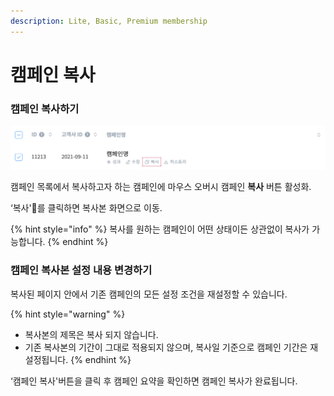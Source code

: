 ```yaml
---
description: Lite, Basic, Premium membership
---
```


# 캠페인 복사

### 캠페인 복사하기

![](<../.gitbook/assets/image (77).png>)

캠페인 목록에서 복사하고자 하는 캠페인에 마우스 오버시 캠페인 **복사** 버튼 활성화.

‘복사'를 클릭하면 복사본 화면으로 이동.

{% hint style="info" %}
복사를 원하는 캠페인이 어떤 상태이든 상관없이 복사가 가능합니다.
{% endhint %}

### 캠페인 복사본 설정 내용 변경하기

복사된 페이지 안에서 기존 캠페인의 모든 설정 조건을 재설정할 수 있습니다.

{% hint style="warning" %}
* 복사본의 제목은 복사 되지 않습니다.
* 기존 복사본의 기간이 그대로 적용되지 않으며, 복사일 기준으로 캠페인 기간은 재설정됩니다.
{% endhint %}

‘캠페인 복사'버튼을 클릭 후 캠페인 요약을 확인하면 캠페인 복사가 완료됩니다.
